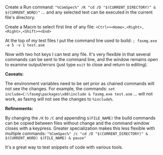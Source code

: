 Create a Run command:
`"%ComSpec%" /K "cd /D "$(CURRENT_DIRECTORY)" & $(CURRENT_WORD)"`
... and any selected text can be executed in the current file's directory.

Create a Macro to select first line of any file:
`<Ctrl>+<Home>,<Right>,<Right>,<Shift>+<End>`

At the top of my test files I put the command line used to build:
`; fasmg.exe -e 5 -v 1 test.asm`

Now with two hot keys I can test any file. It's very flexible in that several commands can be sent to the command line, and the window remains open to examine output/errors (just type `exit` to close and return to editing).


**Caveats:**

The environment variables need to be set prior as chained commands will not see the changes. For example, the commands:
`set include=C:\fasmg\packages\x86\include & fasmg.exe test.asm`
... will not work, as fasmg will not see the changes to `%include%`.


**Refinements:**

By changing the `/K` to `/C` and appending `$(FILE_NAME)` the build commands can be copied between files without change and the command window closes with a keypress. Greater specialization makes this less flexible with multiple commands:
`"%ComSpec%" /c "cd /D "$(CURRENT_DIRECTORY)" & $(CURRENT_WORD) $(FILE_NAME) & pause"`


It's a great way to test snippets of code with various tools.
